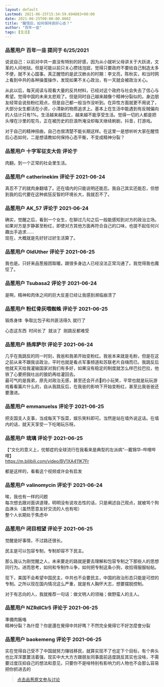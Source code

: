 ```yaml
---
layout: default
Lastmod: 2021-06-25T15:34:59.694883+00:00
date: 2021-06-25T00:00:00.000Z
title: "醒悟后，如何保持良好心态？"
author: "百年一韭"
tags: [生活]
---
```



### 品葱用户 **百年一韭** 提问于 6/25/2021
    
说说自己：以前对中共一直没有特别的好感，因为从小就听父母讲关于大跃进，文革的人间地狱。但是可能以前只关心攒钱泡妞，觉得只要政府不要给自己制造太多不便，就不关心国事。真正醒悟的是武汉肺炎的时期：李文亮，陈秋实，和当时网上看到中共的各种操蛋操作，发现如果不关心政治，有一天就会被政治关心。  
  
从此以后，每天阅读与观看大量的反共材料，已经对这个政府与社会失去了信心与希望。觉得中国的未来太悲观了。但是同时自己越来越像个精神分裂似的。身边朋友经常会说些粉红观点，但是自己都一般当作没听到。在异性方面就更不用说了，大部分女生都活在小资，小清新的物质追求上。基本上在生活中能遇到有反贼偏向的人估计只有1%。生活越来越孤立，越来越不能享受生活。觉得一切的人都是把头埋在沙里的鸵鸟，正在被历史的巨浪所淹没却每天继续刷剧，抖音，打游戏。  
  
对于自己的精神扭曲，自己也很清楚不能长期这样。在这里一是想听听大家在醒悟后心态如何，二是想请教如何保持心态平衡，不变成精神分裂？
    
                

### 品葱用户 **十字军征支大佐** 评论于 
        
肉翻，到一个正常的社会里生活。
        
                

### 品葱用户 **catherinekim** 评论于 2021-06-24
        
真忍不了的就肉身翻墙了。还在墙内的只能说明还能忍。我自己其实还能忍，但想到我的后代要在这种疯狂反智的环境长大，我就忍不了。
        
                

### 品葱用户 **AK_57** 评论于 2021-06-24
        
确实，觉醒之后，看到一个女生，在聊过几句之后一般能感知到对方的政治立场。如果对方是岁静甚至粉红，即使对方其他方面再符合自己的口味，也提不起任何兴趣出手追求……  
现在，大概就是先好好过好生活算了。
        
                

### 品葱用户 **OldUther** 评论于 2021-06-25
        
我也是。只好来品葱报团取暖。跟很多身边人已经没法正常沟通了。我觉得我也魔怔了。
        
                

### 品葱用户 **Tsubasa2** 评论于 2021-06-24
        
是啊，精神和肉体之间的巨大反差已经让我感到濒临崩溃了
        
                

### 品葱用户 **粉红骨灰喂蜘蛛** 评论于 2021-06-25
        
锻炼身体  争取比包子和共匪活得久 就行了   
  
心态这东西  时间长了  就淡了  刚跳反都难受
        
                

### 品葱用户 **扬库萨尔** 评论于 2021-06-24
        
几乎在我跳反的同一时刻，我爸和我弟开始变粉红。我爸本来就是毛粉，但是在这之前从来不跟我谈政治，平时也就是看点军事频道和苏联老片自嗨而已。我跳反后他就天天给我灌输国家对我们有多好，如果没有稳定的制度就怎么样巴拉巴拉，他铁了心要把我吐出的狼奶再给灌回去。  
最可气的是我弟，原先对政治无感，甚至还会开点🐸的小玩笑，平常也就是玩玩游戏看看簧片什么的，自从我跳反后，在我爸的影响下开始变粉红，甚至比我爸爸还要激进。
        
                

### 品葱用户 **emmanuelss** 评论于 2021-06-25
        
把支国支人支事，当成每天下饭菜，娱乐笑料即可。当然是站在墙外说这话。在墙内的话，就天天享受一下吃喝玩乐呀。
        
                

### 品葱用户 **琉璃** 评论于 2021-06-25
        
【“文化的意义上，忧郁症的全球流行在我看来是典型的左派病“--戴锦华-哔哩哔哩】  
https://m.bilibili.com/video/BV1XA411K7Fr  
  
都是这样的，看看这个视频或许会有启发
        
                

### 品葱用户 **valinomycin** 评论于 2021-06-24
        
唉，我也有一样的问题  
每次想去跟对面讲道理，明明没有说攻击性的话，只是阐述自己观点，就被骂个狗血淋头（虽然愿意友好交流的人也有啦）  
整个人长期处于焦虑中
        
                

### 品葱用户 **闭目相望** 评论于 2021-06-25
        
觉醒是好事情，不过路还很长。  
  
民主是可以包容专制，专制却容不下民主。  
  
那么我认为刚觉醒之人，未来要走的路就是要去理解和包容专制之下那些人的思想同行为。进而思考，如何和专制作斗争，如何把专制这条小狗，收拾得服服帖帖。  
  
现下，美国不会希望中国民主，中共也不会要民主，中国的政治形态只能是可控的专制。之所以现在国内情况这么严重，就是有人胸怀大志，想要摆脱控制。  
  
对于有志向的人，我就推荐一句话：做文明人的领袖；做野蛮人的主人。
        
                

### 品葱用户 **NZRdlClr5** 评论于 2021-06-25
        
準備肉飯咯  
精神分裂？為什麼？你是還在覺得中共好嗎？不然完全覺得它不好怎麼會分裂
        
                

### 品葱用户 **baokemeng** 评论于 2021-06-25
        
实在觉得自己受不了中国就努力赚钱移民，就算实现不了也定下个目标，有个奔头也比浑浑噩噩活着强，现实中大大方方跟朋友同事面前适度跳反其实也没啥，不需要过度压抑自己的想法和意见，只要你不是啥特别有影响力的人物也不会那么容易把你抓进去的
        
                





> [点击品葱原文参与讨论](https://pincong.rocks/question/39711)

